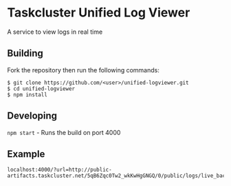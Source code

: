 # Taskcluster Unified Log Viewer
A service to view logs in real time

## Building
Fork the repository then run the following commands:
```
$ git clone https://github.com/<user>/unified-logviewer.git
$ cd unified-logviewer
$ npm install
```

## Developing
`npm start` - Runs the build on port 4000

## Example
```
localhost:4000/?url=http://public-artifacts.taskcluster.net/5qB6Zqc0Tw2_wkKwHgGNGQ/0/public/logs/live_backing.log
```
